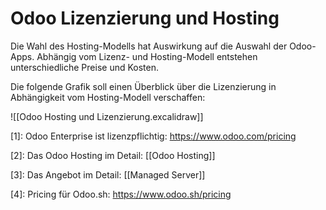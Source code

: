 # Odoo Lizenzierung und Hosting

Die Wahl des Hosting-Modells hat Auswirkung auf die Auswahl der Odoo-Apps. Abhängig vom Lizenz- und Hosting-Modell entstehen unterschiedliche Preise und Kosten.

Die folgende Grafik soll einen Überblick über die Lizenzierung in Abhängigkeit vom Hosting-Modell verschaffen:

![[Odoo Hosting und Lizenzierung.excalidraw]]

[1]: Odoo Enterprise ist lizenzpflichtig: <https://www.odoo.com/pricing>

[2]: Das Odoo Hosting im Detail: [[Odoo Hosting]]

[3]: Das Angebot im Detail: [[Managed Server]]

[4]: Pricing für Odoo.sh: <https://www.odoo.sh/pricing>